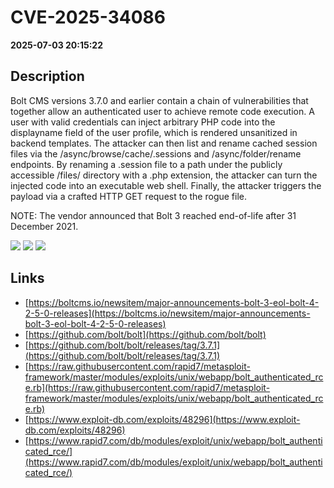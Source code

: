 # CVE-2025-34086

**2025-07-03 20:15:22**

## Description
Bolt CMS versions 3.7.0 and earlier contain a chain of vulnerabilities that together allow an authenticated user to achieve remote code execution. A user with valid credentials can inject arbitrary PHP code into the displayname field of the user profile, which is rendered unsanitized in backend templates. The attacker can then list and rename cached session files via the /async/browse/cache/.sessions and /async/folder/rename endpoints. By renaming a .session file to a path under the publicly accessible /files/ directory with a .php extension, the attacker can turn the injected code into an executable web shell. Finally, the attacker triggers the payload via a crafted HTTP GET request to the rogue file.

NOTE: The vendor announced that Bolt 3 reached end-of-life after 31 December 2021.

![](https://img.shields.io/static/v1?label=Score&message=7.5&color=red)
![](https://img.shields.io/static/v1?label=Severity&message=HIGH&color=red)
![](https://img.shields.io/static/v1?label=CWE&message=RCE&color=green)

## Links
- [https://boltcms.io/newsitem/major-announcements-bolt-3-eol-bolt-4-2-5-0-releases](https://boltcms.io/newsitem/major-announcements-bolt-3-eol-bolt-4-2-5-0-releases)
- [https://github.com/bolt/bolt](https://github.com/bolt/bolt)
- [https://github.com/bolt/bolt/releases/tag/3.7.1](https://github.com/bolt/bolt/releases/tag/3.7.1)
- [https://raw.githubusercontent.com/rapid7/metasploit-framework/master/modules/exploits/unix/webapp/bolt_authenticated_rce.rb](https://raw.githubusercontent.com/rapid7/metasploit-framework/master/modules/exploits/unix/webapp/bolt_authenticated_rce.rb)
- [https://www.exploit-db.com/exploits/48296](https://www.exploit-db.com/exploits/48296)
- [https://www.rapid7.com/db/modules/exploit/unix/webapp/bolt_authenticated_rce/](https://www.rapid7.com/db/modules/exploit/unix/webapp/bolt_authenticated_rce/)
